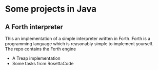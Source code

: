 # Some projects in Java

## A Forth interpreter

This an implementation of a simple interpreter written in Forth. Forth is a programming language which is reasonably simple to implement yourself. The repo contains the Forth engine
+ A Treap implementation
+ Some tasks from RosettaCode
